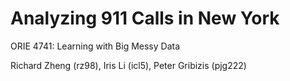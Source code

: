 # Analyzing 911 Calls in New York

ORIE 4741: Learning with Big Messy Data

Richard Zheng (rz98), Iris Li (icl5), Peter Gribizis (pjg222)